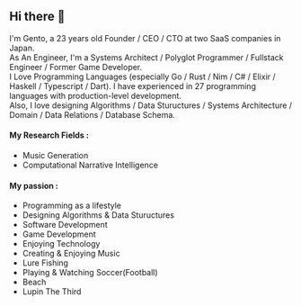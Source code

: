 ## Hi there 👋
I'm Gento, a 23 years old Founder / CEO / CTO at two SaaS companies in Japan.  
As An Engineer, I'm a Systems Architect / Polyglot Programmer / Fullstack Engineer / Former Game Developer.  
I Love Programming Languages (especially Go / Rust / Nim / C# / Elixir / Haskell / Typescript / Dart). I have experienced in 27 programming languages with production-level development.  
Also, I love designing Algorithms / Data Stuructures / Systems Architecture / Domain / Data Relations / Database Schema.

#### My Research Fields :
- Music Generation
- Computational Narrative Intelligence

#### My passion :
- Programming as a lifestyle
- Designing Algorithms & Data Stuructures
- Software Development
- Game Development
- Enjoying Technology
- Creating & Enjoying Music
- Lure Fishing
- Playing & Watching Soccer(Football)
- Beach
- Lupin The Third
